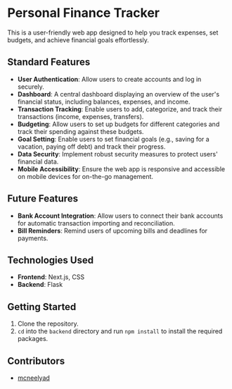 # Personal Finance Tracker

This is a user-friendly web app designed to help you track expenses, set budgets, and achieve financial goals effortlessly.

## Standard Features
- **User Authentication**: Allow users to create accounts and log in securely.
- **Dashboard**: A central dashboard displaying an overview of the user's financial status, including balances, expenses, and income.
- **Transaction Tracking**: Enable users to add, categorize, and track their transactions (income, expenses, transfers).
- **Budgeting**: Allow users to set up budgets for different categories and track their spending against these budgets.
- **Goal Setting**: Enable users to set financial goals (e.g., saving for a vacation, paying off debt) and track their progress.
- **Data Security**: Implement robust security measures to protect users' financial data.
- **Mobile Accessibility**: Ensure the web app is responsive and accessible on mobile devices for on-the-go management.

## Future Features
- **Bank Account Integration**: Allow users to connect their bank accounts for automatic transaction importing and reconciliation.
- **Bill Reminders**: Remind users of upcoming bills and deadlines for payments.

## Technologies Used
- **Frontend**: Next.js, CSS
- **Backend**: Flask

## Getting Started
1. Clone the repository.
2. `cd` into the `backend` directory and run `npm install` to install the required packages.

## Contributors
- [mcneelyad](http://www.github.com/mcneelyad)